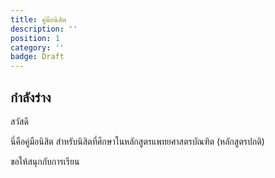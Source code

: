 ```yaml
---
title: คู่มือนิสิต
description: ''
position: 1
category: ''
badge: Draft
---
```


## กำลังร่าง

สวัสดี

นี่คือคู่มือนิสิต สำหรับนิสิตที่ศึกษาในหลักสูตรแพทยศาสตรบัณฑิต (หลักสูตรปกติ)

ขอให้สนุกกับการเรียน
